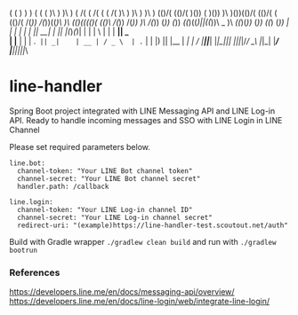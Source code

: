 
 (     (        )             )             )  (      (          (
 )\ )  )\ )  ( /(          ( /(   (      ( /(  )\ )   )\ )       )\ )
(()/( (()/(  )\()) (       )\())  )\     )\())(()/(  (()/(  (   (()/(
 /(_)) /(_))((_)\  )\  ___((_)\((((_)(  ((_)\  /(_))  /(_)) )\   /(_))
(_))  (_))   _((_)((_)|___|_((_))\ _ )\  _((_)(_))_  (_))  ((_) (_))
| |   |_ _| | \| || __|   | || |(_)_\(_)| \| | |   \ | |   | __|| _ \
| |__  | |  | .` || _|    | __ | / _ \  | .` | | |) || |__ | _| |   /
|____||___| |_|\_||___|   |_||_|/_/ \_\ |_|\_| |___/ |____||___||_|_\

# line-handler
Spring Boot project integrated with LINE Messaging API and LINE Log-in API. Ready to handle incoming messages and SSO with LINE Login in LINE Channel

Please set required parameters below.

```
line.bot:
  channel-token: "Your LINE Bot channel token"
  channel-secret: "Your LINE Bot channel secret"
  handler.path: /callback
  
line.login:
  channel-token: "Your LINE Log-in channel ID"
  channel-secret: "Your LINE Log-in channel secret"
  redirect-uri: "(example)https://line-handler-test.scoutout.net/auth"
```
Build with Gradle wrapper `./gradlew clean build` and run with `./gradlew bootrun`

### References
https://developers.line.me/en/docs/messaging-api/overview/  
https://developers.line.me/en/docs/line-login/web/integrate-line-login/
